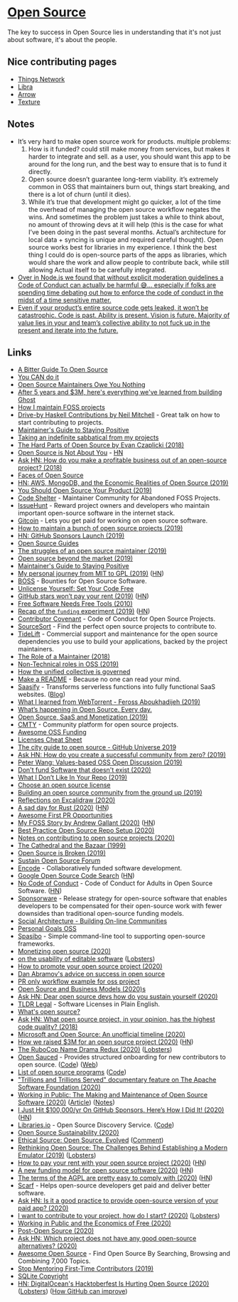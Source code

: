 # [Open Source](https://opensource.guide)

The key to success in Open Source lies in understanding that it's not just about software, it's about the people.

## Nice contributing pages

- [Things Network](https://github.com/TheThingsNetwork/lorawan-stack/blob/develop/CONTRIBUTING.md)
- [Libra](https://github.com/libra/libra/blob/master/CONTRIBUTING.md)
- [Arrow](https://github.com/apache/arrow/blob/master/docs/source/developers/contributing.rst)
- [Texture](https://github.com/texturegroup/texture/blob/master/CONTRIBUTING.md)

## Notes

- It’s very hard to make open source work for products. multiple problems:
  1. How is it funded? could still make money from services, but makes it harder to integrate and sell. as a user, you should want this app to be around for the long run, and the best way to ensure that is to fund it directly.
  2. Open source doesn’t guarantee long-term viability. it’s extremely common in OSS that maintainers burn out, things start breaking, and there is a lot of churn (until it dies).
  3. While it’s true that development might go quicker, a lot of the time the overhead of managing the open source workflow negates the wins. And sometimes the problem just takes a while to think about, no amount of throwing devs at it will help (this is the case for what I’ve been doing in the past several months. Actual’s architecture for local data + syncing is unique and required careful thought). Open source works best for libraries in my experience. I think the best thing I could do is open-source parts of the apps as libraries, which would share the work and allow people to contribute back, while still allowing Actual itself to be carefully integrated.
- [Over in Node.js we found that without explicit moderation guidelines a Code of Conduct can actually be harmful 😅... especially if folks are spending time debating out how to enforce the code of conduct in the midst of a time sensitive matter.](https://github.com/facebook/react/pull/16613#issuecomment-526479531)
- [Even if your product’s entire source code gets leaked, it won’t be catastrophic. Code is past. Ability is present. Vision is future. Majority of value lies in your and team’s collective ability to not fuck up in the present and iterate into the future.](https://twitter.com/paraschopra/status/1294564969757831169)

## Links

- [A Bitter Guide To Open Source](https://medium.com/@ken_wheeler/a-bitter-guide-to-open-source-a8e3b6a3c1c4)
- [You CAN do it](http://drewdevault.com/2017/01/06/Actually-you-CAN-do-it.html)
- [Open Source Maintainers Owe You Nothing](https://mikemcquaid.com/2018/03/19/open-source-maintainers-owe-you-nothing/)
- [After 5 years and \$3M, here's everything we've learned from building Ghost](https://blog.ghost.org/5/)
- [How I maintain FOSS projects](https://drewdevault.com/2018/06/01/How-I-maintain-FOSS-projects.html)
- [Drive-by Haskell Contributions by Neil Mitchell](https://www.youtube.com/watch?v=6kGLHXsUQD4) - Great talk on how to start contributing to projects.
- [Maintainer's Guide to Staying Positive](https://github.com/jonschlinkert/maintainers-guide-to-staying-positive)
- [Taking an indefinite sabbatical from my projects](https://arslan.io/2018/10/09/taking-an-indefinite-sabbatical-from-my-projects/)
- [The Hard Parts of Open Source by Evan Czaplicki (2018)](https://www.youtube.com/watch?feature=youtu.be&v=o_4EX4dPppA&app=desktop)
- [Open Source is Not About You](https://gist.github.com/richhickey/1563cddea1002958f96e7ba9519972d9) - [HN](https://news.ycombinator.com/item?id=18538123)
- [Ask HN: How do you make a profitable business out of an open-source project? (2018)](https://news.ycombinator.com/item?id=18808788)
- [Faces of Open Source](http://facesofopensource.com/)
- [HN: AWS, MongoDB, and the Economic Realities of Open Source (2019)](https://news.ycombinator.com/item?id=18902578)
- [You Should Open Source Your Product (2019)](https://blog.tommoor.com/2019/01/01/you-should-open-source-your-product/)
- [Code Shelter](https://www.codeshelter.co/) - Maintainer Community for Abandoned FOSS Projects.
- [IssueHunt](https://issuehunt.io/) - Reward project owners and developers who maintain important open-source software in the internet stack.
- [Gitcoin](https://gitcoin.co/) - Lets you get paid for working on open source software.
- [How to maintain a bunch of open source projects (2019)](https://macwright.org/2019/03/28/oss-at-scale.html)
- [HN: GitHub Sponsors Launch (2019)](https://news.ycombinator.com/item?id=19989684)
- [Open Source Guides](https://opensource.guide/)
- [The struggles of an open source maintainer (2019)](http://antirez.com/news/129)
- [Open source beyond the market (2019)](https://m.signalvnoise.com/open-source-beyond-the-market/)
- [Maintainer's Guide to Staying Positive](https://github.com/jonschlinkert/maintainers-guide-to-staying-positive)
- [My personal journey from MIT to GPL (2019)](https://drewdevault.com/2019/06/13/My-journey-from-MIT-to-GPL.html) ([HN](https://news.ycombinator.com/item?id=20183056))
- [BOSS](https://www.boss.dev/) - Bounties for Open Source Software.
- [Unlicense Yourself: Set Your Code Free](https://unlicense.org/)
- [GitHub stars won’t pay your rent (2019)](https://medium.com/@kitze/github-stars-wont-pay-your-rent-8b348e12baed) ([HN](https://news.ycombinator.com/item?id=20683735))
- [Free Software Needs Free Tools (2010)](https://mako.cc/writing/hill-free_tools.html)
- [Recap of the `funding` experiment (2019)](https://feross.org/funding-experiment-recap/) ([HN](https://news.ycombinator.com/item?id=20826535))
- [Contributor Covenant](https://www.contributor-covenant.org/) - Code of Conduct for Open Source Projects.
- [SourceSort](https://www.sourcesort.com/) - Find the perfect open source projects to contribute to.
- [TideLift](https://tidelift.com/) - Commercial support and maintenance for the open source dependencies you use to build your applications, backed by the project maintainers.
- [The Role of a Maintainer (2018)](http://matthewrocklin.com/blog/2019/05/18/maintainer)
- [Non-Technical roles in OSS (2019)](http://matthewrocklin.com/blog/work/2019/08/28/oss-roles)
- [How the unified collective is governed](https://github.com/unifiedjs/collective)
- [Make a README](https://www.makeareadme.com/) - Because no one can read your mind.
- [Saasify](https://github.com/saasify-sh/saasify) - Transforms serverless functions into fully functional SaaS websites. ([Blog](https://blog.saasify.sh))
- [What I learned from WebTorrent - Feross Aboukhadijeh (2019)](https://www.youtube.com/watch?v=E1RxSzbmMO0)
- [What’s happening in Open Source. Every day.](https://github.com/mikeal/daily)
- [Open Source, SaaS and Monetization (2019)](http://lucumr.pocoo.org/2019/11/4/open-source-and-saas/)
- [CMTY](https://cmty.app/) - Community platform for open source projects.
- [Awesome OSS Funding](https://github.com/sustainers/awesome-oss-funding)
- [Licenses Cheat Sheet](https://kapeli.com/cheat_sheets/Licenses.docset/Contents/Resources/Documents/index)
- [The city guide to open source - GitHub Universe 2019](https://www.youtube.com/watch?v=GCLgdOiPA6o)
- [Ask HN: How do you create a successful community from zero? (2019)](https://news.ycombinator.com/item?id=21812442)
- [Peter Wang: Values-based OSS Open Discussion (2019)](https://www.youtube.com/watch?v=GVyrI7sgFYE)
- [Don't fund Software that doesn't exist (2020)](https://peekaboo-vision.blogspot.com/2020/01/dont-fund-software-that-doesnt-exist.html)
- [What I Don’t Like In Your Repo (2019)](https://itnext.io/what-i-dont-like-in-your-repo-a602577a526b)
- [Choose an open source license](https://choosealicense.com/)
- [Building an open source community from the ground up (2019)](https://www.youtube.com/watch?v=D0p572DrNfI)
- [Reflections on Excalidraw (2020)](https://blog.vjeux.com/2020/uncategorized/reflections-on-excalidraw.html)
- [A sad day for Rust (2020)](https://news.ycombinator.com/item?id=22075076) ([HN](https://news.ycombinator.com/item?id=22075076))
- [Awesome First PR Opportunities](https://github.com/MunGell/awesome-for-beginners)
- [My FOSS Story by Andrew Gallant (2020)](https://blog.burntsushi.net/foss/) ([HN](https://news.ycombinator.com/item?id=22095715))
- [Best Practice Open Source Repo Setup (2020)](https://www.swyx.io/writing/oss-repo-setup/)
- [Notes on contributing to open source projects (2020)](https://gist.github.com/Gabriel439/a5770cc1dc430bde576602cbd978ca9d)
- [The Cathedral and the Bazaar (1999)](https://monoskop.org/images/e/e0/Raymond_Eric_S_The_Cathedral_and_the_Bazaar_rev_ed.pdf)
- [Open Source is Broken (2019)](https://dev.to/degoodmanwilson/open-source-is-broken-g60)
- [Sustain Open Source Forum](https://discourse.sustainoss.org/)
- [Encode](https://www.encode.io/) - Collaboratively funded software development.
- [Google Open Source Code Search](https://cs.opensource.google/) ([HN](https://news.ycombinator.com/item?id=22551856))
- [No Code of Conduct](https://github.com/domgetter/NCoC) - Code of Conduct for Adults in Open Source Software. ([HN](https://news.ycombinator.com/item?id=22692538))
- [Sponsorware](https://github.com/sponsorware/docs) - Release strategy for open-source software that enables developers to be compensated for their open-source work with fewer downsides than traditional open-source funding models.
- [Social Architecture - Building On-line Communities](https://hintjens.gitbooks.io/social-architecture/content/)
- [Personal Goals OSS](https://una.im/personal-goals-guide/)
- [Spasibo](https://github.com/artemnovichkov/spasibo) - Simple command-line tool to supporting open-source frameworks.
- [Monetizing open source (2020)](https://twitter.com/zenorocha/status/1252252675522981890)
- [on the usability of editable software](https://flak.tedunangst.com/post/on-the-usability-of-editable-software) ([Lobsters](https://lobste.rs/s/qkpwpa/on_usability_editable_software))
- [How to promote your open source project (2020)](https://www.youtube.com/watch?v=b1pyh2XCyrg)
- [Dan Abramov's advice on success in open source](https://github.com/facebook/create-react-app/pull/489#issuecomment-244574463)
- [PR only workflow example for oss project](https://github.com/JohnSundell/Splash/blob/master/CONTRIBUTING.md#bugs-feature-requests-and-support)
- [Open Source and Business Models (2020)s](https://www.youtube.com/watch?v=uroXzs9tlE0)
- [Ask HN: Dear open source devs how do you sustain yourself (2020)](https://news.ycombinator.com/item?id=23218943)
- [TLDR Legal](https://tldrlegal.com/) - Software Licenses in Plain English.
- [What's open source?](https://technically.substack.com/p/whats-open-source)
- [Ask HN: What open source project, in your opinion, has the highest code quality? (2018)](https://news.ycombinator.com/item?id=18037613)
- [Microsoft and Open Source: An unofficial timeline (2020)](https://boxofcables.dev/microsoft-and-open-source-an-unofficial-timeline/)
- [How we raised \$3M for an open source project (2020)](https://posthog.com/blog/raising-3m-for-os) ([HN](https://news.ycombinator.com/item?id=23426662))
- [The RuboCop Name Drama Redux (2020)](https://metaredux.com/posts/2020/06/08/the-rubocop-name-drama-redux.html) ([Lobsters](https://lobste.rs/s/2ztpzk/rubocop_name_drama_redux))
- [Open Sauced](https://opensauced.pizza/) - Provides structured onboarding for new contributors to open source. ([Code](https://github.com/open-sauced/open-sauced)) ([Web](https://opensauced.pizza/))
- [List of open source programs](https://opensourceinternships.herokuapp.com/) ([Code](https://github.com/tapaswenipathak/Open-Source-Programs))
- ["Trillions and Trillions Served" documentary feature on The Apache Software Foundation (2020)](https://www.youtube.com/watch?v=JUt2nb0mgwg)
- [Working in Public: The Making and Maintenance of Open Source Software (2020)](https://www.amazon.com/dp/0578675862/) ([Article](https://nayafia.substack.com/p/22-working-in-public)) ([Notes](https://twitter.com/devonzuegel/status/1292212683748585473))
- [I Just Hit \$100,000/yr On GitHub Sponsors. Here’s How I Did It! (2020)](https://calebporzio.com/i-just-hit-dollar-100000yr-on-github-sponsors-heres-how-i-did-it) ([HN](https://news.ycombinator.com/item?id=23613719))
- [Libraries.io](https://libraries.io/) - Open Source Discovery Service. ([Code](https://github.com/librariesio/libraries.io))
- [Open Source Sustainability (2020)](https://dev.to/erikras/open-source-sustainability-3pjf)
- [Ethical Source: Open Source, Evolved](https://ethicalsource.dev/) ([Comment](https://news.ycombinator.com/item?id=23737855))
- [Rethinking Open Source: The Challenges Behind Establishing a Modern Emulator (2019)](https://emucross.com/rethinking-open-source/) ([Lobsters](https://lobste.rs/s/x45hrd/rethinking_open_source_challenges))
- [How to pay your rent with your open source project (2020)](https://plausible.io/blog/open-source-funding) ([HN](https://news.ycombinator.com/item?id=23963202))
- [A new funding model for open source software (2020)](https://vriad.com/essays/a-new-funding-model-for-open-source-software) ([HN](https://news.ycombinator.com/item?id=23981563))
- [The terms of the AGPL are pretty easy to comply with (2020)](https://drewdevault.com/2020/07/27/Anti-AGPL-propaganda.html) ([HN](https://news.ycombinator.com/item?id=23966778))
- [Scarf](https://about.scarf.sh/) - Helps open-source developers get paid and deliver better software.
- [Ask HN: Is it a good practice to provide open-source version of your paid app? (2020)](https://news.ycombinator.com/item?id=24097763)
- [I want to contribute to your project, how do I start? (2020)](https://drewdevault.com/2020/08/10/How-to-contribute-to-FOSS.html) ([Lobsters](https://lobste.rs/s/to2cgw/i_want_contribute_your_project_how_do_i))
- [Working in Public and the Economics of Free (2020)](https://diff.substack.com/p/working-in-public-and-the-economics)
- [Post-Open Source (2020)](https://www.boringcactus.com/2020/08/13/post-open-source.html)
- [Ask HN: Which project does not have any good open-source alternatives? (2020)](https://news.ycombinator.com/item?id=21884828)
- [Awesome Open Source](https://awesomeopensource.com/) - Find Open Source By Searching, Browsing and Combining 7,000 Topics.
- [Stop Mentoring First-Time Contributors (2019)](https://mikemcquaid.com/2019/02/16/stop-mentoring-first-time-contributors/)
- [SQLite Copyright](https://www.sqlite.org/copyright.html)
- [HN: DigitalOcean's Hacktoberfest Is Hurting Open Source (2020)](https://news.ycombinator.com/item?id=24643894) ([Lobsters](https://lobste.rs/s/epbcho/digitalocean_s_hacktoberfest_is_hurting)) ([How GitHub can improve](https://news.ycombinator.com/item?id=24655810))
